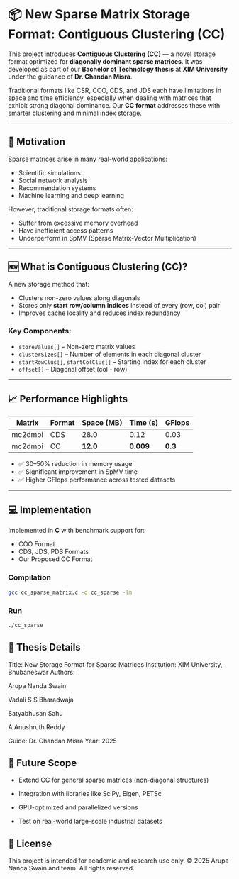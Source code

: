 # 📦 New Sparse Matrix Storage Format: Contiguous Clustering (CC)

This project introduces **Contiguous Clustering (CC)** — a novel storage format optimized for **diagonally dominant sparse matrices**. It was developed as part of our **Bachelor of Technology thesis** at **XIM University** under the guidance of **Dr. Chandan Misra**.

Traditional formats like CSR, COO, CDS, and JDS each have limitations in space and time efficiency, especially when dealing with matrices that exhibit strong diagonal dominance. Our **CC format** addresses these with smarter clustering and minimal index storage.

---

## 🧠 Motivation

Sparse matrices arise in many real-world applications:
- Scientific simulations
- Social network analysis
- Recommendation systems
- Machine learning and deep learning

However, traditional storage formats often:
- Suffer from excessive memory overhead
- Have inefficient access patterns
- Underperform in SpMV (Sparse Matrix-Vector Multiplication)

---

## 🆕 What is Contiguous Clustering (CC)?

A new storage method that:
- Clusters non-zero values along diagonals
- Stores only **start row/column indices** instead of every (row, col) pair
- Improves cache locality and reduces index redundancy

### Key Components:
- `storeValues[]` – Non-zero matrix values
- `clusterSizes[]` – Number of elements in each diagonal cluster
- `startRowClus[]`, `startColClus[]` – Starting index for each cluster
- `offset[]` – Diagonal offset (col - row)

---

## 📈 Performance Highlights

| Matrix | Format | Space (MB) | Time (s) | GFlops |
|--------|--------|------------|----------|--------|
| mc2dmpi | CDS | 28.0 | 0.12 | 0.03 |
| mc2dmpi | CC  | **12.0** | **0.009** | **0.3** |

- ✅ 30–50% reduction in memory usage
- ✅ Significant improvement in SpMV time
- ✅ Higher GFlops performance across tested datasets

---

## 💻 Implementation

Implemented in **C** with benchmark support for:
- COO Format
- CDS, JDS, PDS Formats
- Our Proposed CC Format

### Compilation
```bash
gcc cc_sparse_matrix.c -o cc_sparse -lm
```
### Run
```bash
./cc_sparse
```


## 📘 Thesis Details
Title: New Storage Format for Sparse Matrices
Institution: XIM University, Bhubaneswar
Authors:

  Arupa Nanda Swain
  
  Vadali S S Bharadwaja
  
  Satyabhusan Sahu
  
  A Anushruth Reddy

Guide: Dr. Chandan Misra
Year: 2025

## 🔭 Future Scope
- Extend CC for general sparse matrices (non-diagonal structures)

- Integration with libraries like SciPy, Eigen, PETSc

- GPU-optimized and parallelized versions

- Test on real-world large-scale industrial datasets

## 📜 License
This project is intended for academic and research use only.
© 2025 Arupa Nanda Swain and team. All rights reserved.

